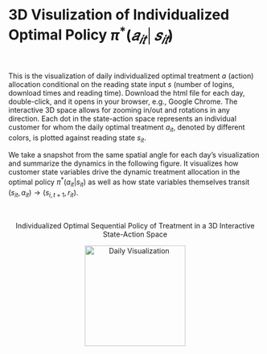 # 3D Visulization of Individualized Optimal Policy $\pi^\ast(𝑎_{𝑖𝑡}│𝑠_{𝑖𝑡})$
<br />

This is the visualization of daily individualized optimal treatment $a$ (action) allocation conditional on the reading state input $s$ (number of logins, download times and reading time). Download the html file for each day, double-click, and it opens in your browser, e.g., Google Chrome. The interactive 3D space allows for zooming in/out and rotations in any direction. Each dot in the state-action space represents an individual customer for whom the daily optimal treatment $a_{it}$, denoted by different colors, is plotted against reading state $s_{it}$.

We take a snapshot from the same spatial angle for each day’s visualization and summarize the dynamics in the following figure. It visualizes how customer state variables drive the dynamic treatment allocation in the optimal policy $\pi^\ast(a_{it}|s_{it})$ as well as how state variables themselves transit $(s_{it},a_{it}) \rightarrow (s_{i,t+1}, r_{it})$.

<br />

<p align="center">
    Individualized Optimal Sequential Policy of Treatment in a 3D Interactive State-Action Space
</p>

<p align="center">
  <img width="200" src="https://www.dropbox.com/s/np4i3yyvwablnf6/optimalpolicy.png?dl=0" alt="Daily Visualization">
</p>
